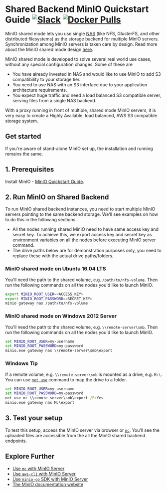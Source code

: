# Shared Backend MinIO Quickstart Guide [![Slack](https://slack.min.io/slack?type=svg)](https://slack.min.io)  [![Docker Pulls](https://img.shields.io/docker/pulls/minio/minio.svg?maxAge=604800)](https://hub.docker.com/r/minio/minio/)

MinIO shared mode lets you use single [NAS](https://en.wikipedia.org/wiki/Network-attached_storage) (like NFS, GlusterFS, and other
distributed filesystems) as the storage backend for multiple MinIO servers. Synchronization among MinIO servers is taken care by design.
Read more about the MinIO shared mode design [here](https://github.com/qkbyte/minio/blob/master/docs/shared-backend/DESIGN.md).

MinIO shared mode is developed to solve several real world use cases, without any special configuration changes. Some of these are

- You have already invested in NAS and would like to use MinIO to add S3 compatibility to your storage tier.
- You need to use NAS with an S3 interface due to your application architecture requirements.
- You expect huge traffic and need a load balanced S3 compatible server, serving files from a single NAS backend.

With a proxy running in front of multiple, shared mode MinIO servers, it is very easy to create a Highly Available, load balanced, AWS S3 compatible storage system.

## Get started

If you're aware of stand-alone MinIO set up, the installation and running remains the same.

## 1. Prerequisites

Install MinIO - [MinIO Quickstart Guide](https://min.io/docs/minio/linux/index.html#quickstart-for-linux).

## 2. Run MinIO on Shared Backend

To run MinIO shared backend instances, you need to start multiple MinIO servers pointing to the same backend storage. We'll see examples on how to do this in the following sections.

- All the nodes running shared MinIO need to have same access key and secret key. To achieve this, we export access key and secret key as environment variables on all the nodes before executing MinIO server command.
- The drive paths below are for demonstration purposes only, you need to replace these with the actual drive paths/folders.

### MinIO shared mode on Ubuntu 16.04 LTS

You'll need the path to the shared volume, e.g. `/path/to/nfs-volume`. Then run the following commands on all the nodes you'd like to launch MinIO.

```sh
export MINIO_ROOT_USER=<ACCESS_KEY>
export MINIO_ROOT_PASSWORD=<SECRET_KEY>
minio gateway nas /path/to/nfs-volume
```

### MinIO shared mode on Windows 2012 Server

You'll need the path to the shared volume, e.g. `\\remote-server\smb`. Then run the following commands on all the nodes you'd like to launch MinIO.

```cmd
set MINIO_ROOT_USER=my-username
set MINIO_ROOT_PASSWORD=my-password
minio.exe gateway nas \\remote-server\smb\export
```

### Windows Tip

If a remote volume, e.g. `\\remote-server\smb` is mounted as a drive, e.g. `M:\`. You can use [`net use`](https://technet.microsoft.com/en-us/library/bb490717.aspx) command to map the drive to a folder.

```cmd
set MINIO_ROOT_USER=my-username
set MINIO_ROOT_PASSWORD=my-password
net use m: \\remote-server\smb\export /P:Yes
minio.exe gateway nas M:\export
```

## 3. Test your setup

To test this setup, access the MinIO server via browser or [`mc`](https://min.io/docs/minio/linux/reference/minio-mc.html#quickstart). You’ll see the uploaded files are accessible from the all the MinIO shared backend endpoints.

## Explore Further

- [Use `mc` with MinIO Server](https://min.io/docs/minio/linux/reference/minio-mc.html)
- [Use `aws-cli` with MinIO Server](https://min.io/docs/minio/linux/integrations/aws-cli-with-minio.html)
- [Use `minio-go` SDK with MinIO Server](https://min.io/docs/minio/linux/developers/go/minio-go.html)
- [The MinIO documentation website](https://min.io/docs/minio/linux/index.html)

